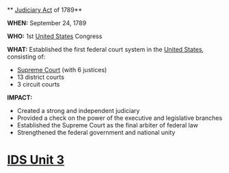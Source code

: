 ** [Judiciary Act](./../Judiciary-Act/) of 1789**

**WHEN:** September 24, 1789

**WHO:** 1st [United States](./../United-States/) Congress

**WHAT:** Established the first federal court system in the [United States](./../United-States/), consisting of:

* [Supreme Court](./../Supreme-Court/) (with 6 justices)
* 13 district courts
* 3 circuit courts

**IMPACT:**

* Created a strong and independent judiciary
* Provided a check on the power of the executive and legislative branches
* Established the Supreme Court as the final arbiter of federal law
* Strengthened the federal government and national unity
# [IDS Unit 3](./../IDS-Unit-3/)